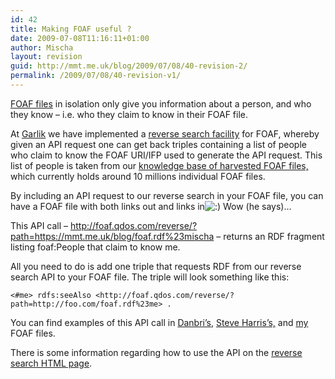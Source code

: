 ```yaml
---
id: 42
title: Making FOAF useful ?
date: 2009-07-08T11:16:11+01:00
author: Mischa
layout: revision
guid: http://mmt.me.uk/blog/2009/07/08/40-revision-2/
permalink: /2009/07/08/40-revision-v1/
---
```

[FOAF files](http://www.foaf-project.org/) in isolation only give you information about a person, and who they know &#8211; i.e. who they claim to know in their FOAF file. 

At [Garlik](http://www.garlik.com/) we have implemented a [reverse search facility](http://foaf.qdos.com/reverse/) for FOAF, whereby given an API request one can get back triples containing a list of people who claim to know the FOAF URI/IFP used to generate the API request. This list of people is taken from our [knowledge base of harvested FOAF files,](http://foaf.qdos.com/) which currently holds around 10 millions individual FOAF files.

By including an API request to our reverse search in your FOAF file, you can have a FOAF file with both links out and links in<img src='https://mmt.me.uk/blog/wp-includes/images/smilies/icon_smile.gif' alt=':)' class='wp-smiley' /> Wow (he says)&#8230;

This API call &#8211; <http://foaf.qdos.com/reverse/?path=https://mmt.me.uk/blog/foaf.rdf%23mischa> &#8211; returns an RDF fragment listing foaf:People that claim to know me.

All you need to do is add one triple that requests RDF from our reverse search API to your FOAF file. The triple will look something like this: 

`<#me> rdfs:seeAlso <http://foaf.qdos.com/reverse/?path=http://foo.com/foaf.rdf%23me> .`

You can find examples of this API call in [Danbri&#8217;s](http://danbri.org/foaf.rdf), [Steve Harris&#8217;s,](http://plugin.org.uk/swh.xrdf) and [my](https://mmt.me.uk/blog/foaf.rdf) FOAF files.

There is some information regarding how to use the API on the [reverse search HTML page](http://foaf.qdos.com/reverse/).